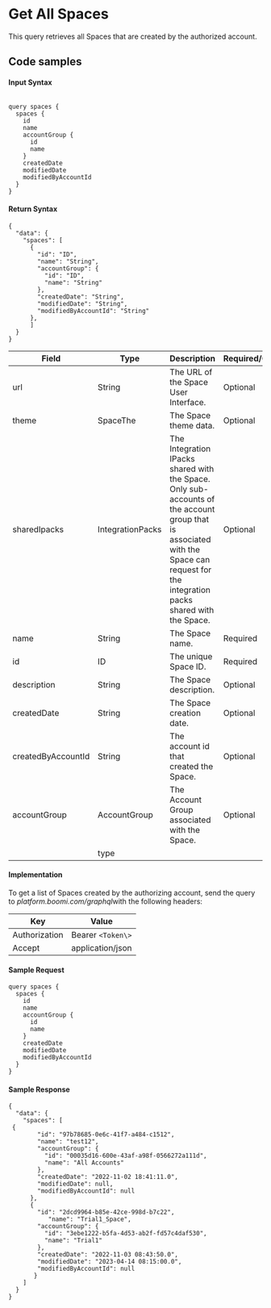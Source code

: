 # Get All Spaces 

<head>
  <meta name="guidename" content="Spaces"/>
  <meta name="context" content="GUID-9e511833-439c-4567-8757-da1ff06ef750"/>
</head>


This query retrieves all Spaces that are created by the authorized account.

## Code samples 

#### Input Syntax

``` {#codeblock_p45_54h_1yb}

query spaces {
  spaces {
    id
    name
    accountGroup {
      id
      name
    }
    createdDate
    modifiedDate
    modifiedByAccountId
  }
}

```

#### Return Syntax

``` {#codeblock_lgk_w4h_1yb}
{
  "data": {
    "spaces": [
      {
        "id": "ID",
        "name": "String",
        "accountGroup": {
          "id": "ID",
          "name": "String"
        },
        "createdDate": "String",
        "modifiedDate": "String",
        "modifiedByAccountId": "String"
      },
      ]
  }
}

```

| Field             | Type              | Description | Required/Optional |
|-------------------|-------------------|-------------|-------------------|
| url               | String            | The URL of the Space User Interface. | Optional |
| theme             | SpaceThe          | The Space theme data. | Optional |
| sharedIpacks      | IntegrationPacks  | The Integration IPacks shared with the Space. Only sub-accounts of the account group that is associated with the Space can request for the integration packs shared with the Space. | Optional |
| name              | String            | The Space name. | Required |
| id                | ID                | The unique Space ID. | Required |
| description       | String            | The Space description. | Optional |
| createdDate       | String            | The Space creation date. | Optional |
| createdByAccountId| String            | The account id that created the Space. | Optional |
| accountGroup      | AccountGroup      | The Account Group associated with the Space. | Optional |
|                 |         type          |             |                   |


#### Implementation

To get a list of Spaces created by the authorizing account, send the query to *platform.boomi.com/graphql*with the following headers:

|Key|Value|
|---|-----|
|Authorization|Bearer `<Token\>`|
|Accept|application/json|

#### Sample Request

``` {#codeblock_iqc_brh_1yb}
query spaces {
  spaces {
    id
    name
    accountGroup {
      id
      name
    }
    createdDate
    modifiedDate
    modifiedByAccountId
  }
}

```

#### Sample Response

``` {#codeblock_uyc_crh_1yb}
{
  "data": {
    "spaces": [
 {
        "id": "97b78685-0e6c-41f7-a484-c1512",
        "name": "test12",
        "accountGroup": {
          "id": "00035d16-600e-43af-a98f-0566272a111d",
          "name": "All Accounts"
        },
        "createdDate": "2022-11-02 18:41:11.0",
        "modifiedDate": null,
        "modifiedByAccountId": null
      },
      {
        "id": "2dcd9964-b85e-42ce-998d-b7c22",
           "name": "Trial1_Space",
        "accountGroup": {
          "id": "3ebe1222-b5fa-4d53-ab2f-fd57c4daf530",
          "name": "Trial1"
        },
        "createdDate": "2022-11-03 08:43:50.0",
        "modifiedDate": "2023-04-14 08:15:00.0",
        "modifiedByAccountId": null
       }
    ]
  }
}

```